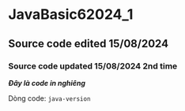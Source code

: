 # JavaBasic62024_1
## Source code edited 15/08/2024
### Source code updated 15/08/2024 2nd time

***Đây là code in nghiêng***

Dòng code: ```java-version```